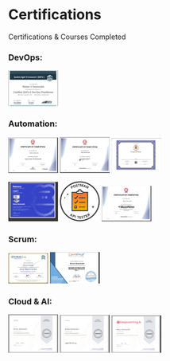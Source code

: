 # Certifications

Certifications & Courses Completed

### DevOps:

<img src = "images/safe_devops_6.png" width=100>

### Automation:

<img src = "images/Cypress_automation.png" width=100> <img src = "images/JMeter_Professional.png" width=100> <img src = "images/Postman_API_TESTER_CERTIFICATE.png" width=100>

<img src = "images/Robocorp-robotframeWork.png" width=100> <img src = "images/Postman - Postman API Tester - 2024-01-27.png" width=80> <img src = "images/Selenium_python.png" width=100>

### Scrum:

<img src = "images/scrumMaster.png" width=80> <img src = "images/Scrum_foundation.png" width=100> 

### Cloud & AI:

<img src = "images/cloud_computing_foundation.png" width=100> <img src = "images/IOT.png" width=100> <img src = "images/AI for Everyone.png" width=100>
